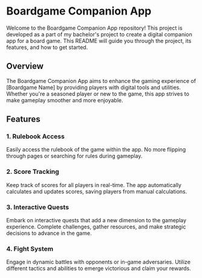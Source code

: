 # Boardgame Companion App

Welcome to the Boardgame Companion App repository! This project is developed as a part of my bachelor's project to create a digital companion app for a board game. This README will guide you through the project, its features, and how to get started.

## Overview

The Boardgame Companion App aims to enhance the gaming experience of [Boardgame Name] by providing players with digital tools and utilities. Whether you're a seasoned player or new to the game, this app strives to make gameplay smoother and more enjoyable.

## Features

### 1. Rulebook Access
Easily access the rulebook of the game within the app. No more flipping through pages or searching for rules during gameplay.

### 2. Score Tracking
Keep track of scores for all players in real-time. The app automatically calculates and updates scores, saving players from manual calculations.

### 3. Interactive Quests
Embark on interactive quests that add a new dimension to the gameplay experience. Complete challenges, gather resources, and make strategic decisions to advance in the game.

### 4. Fight System
Engage in dynamic battles with opponents or in-game adversaries. Utilize different tactics and abilities to emerge victorious and claim your rewards.

